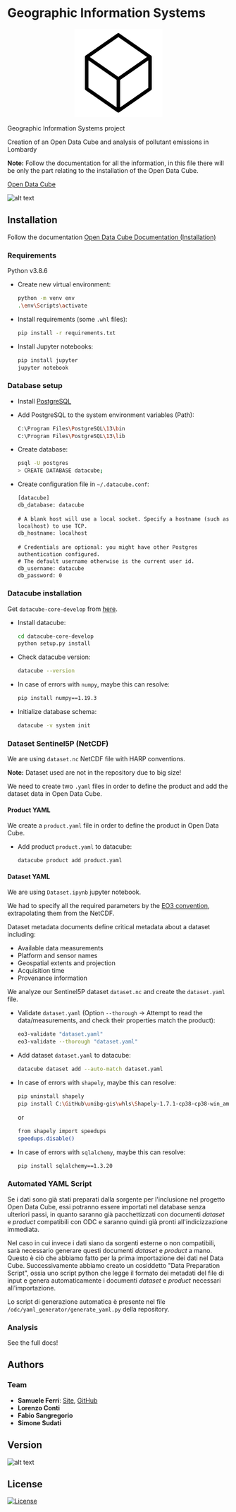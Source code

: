 # Geographic Information Systems

<p align="center">
<img src="https://github.com/samuelexferri/unibg-gis/blob/master/images/datacube.png" width="200">
</p>

Geographic Information Systems project

Creation of an Open Data Cube and analysis of pollutant emissions in Lombardy

**Note:** Follow the documentation for all the information, in this file there will be only the part relating to the installation of the Open Data Cube.

[Open Data Cube](https://www.opendatacube.org/overview)

![alt text](https://img.shields.io/badge/Language-Italian-infomrmational?style=for-the-badge)

## Installation

Follow the documentation [Open Data Cube Documentation (Installation)](https://datacube-core.readthedocs.io/en/latest/ops/install.html)

### Requirements

Python v3.8.6

-   Create new virtual environment:
    ```bash
    python -m venv env
    .\env\Scripts\activate
    ```
-   Install requirements (some `.whl` files):
    ```bash
    pip install -r requirements.txt
    ```
-   Install Jupyter notebooks:
    ```bash
    pip install jupyter
    jupyter notebook
    ```

### Database setup

-   Install [PostgreSQL](https://www.postgresql.org/download/)

-   Add PostgreSQL to the system environment variables (Path):

    ```bash
    C:\Program Files\PostgreSQL\13\bin
    C:\Program Files\PostgreSQL\13\lib
    ```

-   Create database:

    ```bash
    psql -U postgres
    > CREATE DATABASE datacube;
    ```

-   Create configuration file in `~/.datacube.conf`:

        [datacube]
        db_database: datacube

        # A blank host will use a local socket. Specify a hostname (such as localhost) to use TCP.
        db_hostname: localhost

        # Credentials are optional: you might have other Postgres authentication configured.
        # The default username otherwise is the current user id.
        db_username: datacube
        db_password: 0

### Datacube installation

Get `datacube-core-develop` from [here](https://github.com/opendatacube/datacube-core).

-   Install datacube:

    ```bash
    cd datacube-core-develop
    python setup.py install
    ```

-   Check datacube version:

    ```bash
    datacube --version
    ```

-   In case of errors with `numpy`, maybe this can resolve:

    ```bash
    pip install numpy==1.19.3
    ```

-   Initialize database schema:

    ```bash
    datacube -v system init
    ```

### Dataset Sentinel5P (NetCDF)

We are using `dataset.nc` NetCDF file with HARP conventions.

**Note:** Dataset used are not in the repository due to big size!

We need to create two `.yaml` files in order to define the product and add the dataset data in Open Data Cube.

#### Product YAML

We create a `product.yaml` file in order to define the product in Open Data Cube.

-   Add product `product.yaml` to datacube:

    ```bash
    datacube product add product.yaml
    ```

#### Dataset YAML

We are using `Dataset.ipynb` jupyter notebook.

We had to specify all the required parameters by the [EO3 convention](https://datacube-core.readthedocs.io/en/latest/ops/dataset_documents.html), extrapolating them from the NetCDF.

Dataset metadata documents define critical metadata about a dataset including:

-   Available data measurements
-   Platform and sensor names
-   Geospatial extents and projection
-   Acquisition time
-   Provenance information

We analyze our Sentinel5P dataset `dataset.nc` and create the `dataset.yaml` file.

-   Validate `dataset.yaml` (Option `--thorough` -> Attempt to read the data/measurements, and check their properties match the product):

    ```bash
    eo3-validate "dataset.yaml"
    eo3-validate --thorough "dataset.yaml"
    ```

-   Add dataset `dataset.yaml` to datacube:

    ```bash
    datacube dataset add --auto-match dataset.yaml
    ```

-   In case of errors with `shapely`, maybe this can resolve:

    ```bash
    pip uninstall shapely
    pip install C:\GitHub\unibg-gis\whls\Shapely-1.7.1-cp38-cp38-win_amd64.whl
    ```

    or

    ```bash
    from shapely import speedups
    speedups.disable()
    ```

-   In case of errors with `sqlalchemy`, maybe this can resolve:

    ```bash
    pip install sqlalchemy==1.3.20
    ```

### Automated YAML Script

Se i dati sono già stati preparati dalla sorgente per l'inclusione nel progetto Open Data Cube, essi potranno essere importati nel database senza ulteriori passi, in quanto saranno già pacchettizzati con documenti *dataset* e *product* compatibili con ODC e saranno quindi già pronti all'indicizzazione immediata. 

Nel caso in cui invece i dati siano da sorgenti esterne o non compatibili, sarà necessario generare questi documenti *dataset*  e *product* a mano. Questo è ciò che abbiamo fatto per la prima importazione dei dati nel Data Cube. Successivamente abbiamo creato un cosiddetto "Data Preparation Script", ossia uno script python che legge il formato dei metadati del file di input e genera automaticamente i documenti *dataset* e *product* necessari all'importazione.

Lo script di generazione automatica è presente nel file `/odc/yaml_generator/generate_yaml.py` della repository.

### Analysis

See the full docs!

## Authors

### Team

-   **Samuele Ferri**: [Site](https://samuelexferri.com), [GitHub](https://github.com/samuelexferri)
-   **Lorenzo Conti**
-   **Fabio Sangregorio**
-   **Simone Sudati**

## Version

![alt text](https://img.shields.io/badge/Version-0.0.1-blue.svg?style=for-the-badge)

## License

[![License](https://img.shields.io/badge/License-MIT_License-blue.svg?style=for-the-badge)](https://badges.mit-license.org)
